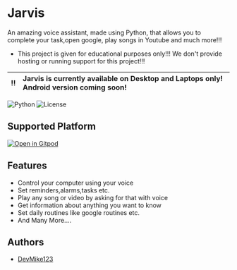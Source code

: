 # Jarvis

An amazing voice assistant, made using Python, that allows you to complete your task,open google, play songs in Youtube and much more!!!
- This project is given for educational purposes only!!! We don't provide hosting or running support for this project!!!

:bangbang: | Jarvis is currently available on Desktop and Laptops only! Android version coming soon!
:---: | :---

![Python](https://img.shields.io/badge/Python-3.8-red?style=for-the-badge)
![License](https://img.shields.io/github/license/AppsoftLimited/Jarvis?style=for-the-badge)

## Supported Platform

[![Open in Gitpod](https://gitpod.io/button/open-in-gitpod.svg)](https://gitpod.io/#https://github.com/DevMike123/Jarvis)
 

## Features
 - Control your computer using your voice
 - Set reminders,alarms,tasks etc.
 - Play any song or video by asking for that with voice
 - Get information about anything you want to know
 - Set daily routines like google routines etc.
 - And Many More....
 
## Authors
 - [DevMike123](https://github.com/DevMike123)

             
